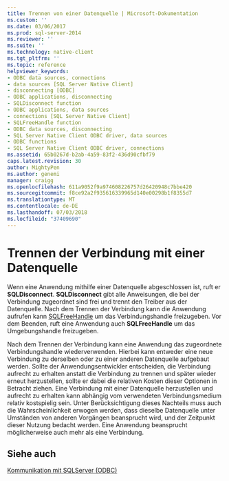 ```yaml
---
title: Trennen von einer Datenquelle | Microsoft-Dokumentation
ms.custom: ''
ms.date: 03/06/2017
ms.prod: sql-server-2014
ms.reviewer: ''
ms.suite: ''
ms.technology: native-client
ms.tgt_pltfrm: ''
ms.topic: reference
helpviewer_keywords:
- ODBC data sources, connections
- data sources [SQL Server Native Client]
- disconnecting [ODBC]
- ODBC applications, disconnecting
- SQLDisconnect function
- ODBC applications, data sources
- connections [SQL Server Native Client]
- SQLFreeHandle function
- ODBC data sources, disconnecting
- SQL Server Native Client ODBC driver, data sources
- ODBC functions
- SQL Server Native Client ODBC driver, connections
ms.assetid: 65b0267d-b2ab-4a59-83f2-436d90cfbf79
caps.latest.revision: 30
author: MightyPen
ms.author: genemi
manager: craigg
ms.openlocfilehash: 611a9052f9a974608226757d26420948c7bbe420
ms.sourcegitcommit: f8ce92a2f935616339965d140e00298b1f8355d7
ms.translationtype: MT
ms.contentlocale: de-DE
ms.lasthandoff: 07/03/2018
ms.locfileid: "37409690"
---
```

# <a name="disconnecting-from-a-data-source"></a>Trennen der Verbindung mit einer Datenquelle
  Wenn eine Anwendung mithilfe einer Datenquelle abgeschlossen ist, ruft er **SQLDisconnect**. **SQLDisconnect** gibt alle Anweisungen, die bei der Verbindung zugeordnet sind frei und trennt den Treiber aus der Datenquelle. Nach dem Trennen der Verbindung kann die Anwendung aufrufen kann [SQLFreeHandle](../native-client-odbc-api/sqlfreehandle.md) um das Verbindungshandle freizugeben. Vor dem Beenden, ruft eine Anwendung auch **SQLFreeHandle** um das Umgebungshandle freizugeben.  
  
 Nach dem Trennen der Verbindung kann eine Anwendung das zugeordnete Verbindungshandle wiederverwenden. Hierbei kann entweder eine neue Verbindung zu derselben oder zu einer anderen Datenquelle aufgebaut werden. Sollte der Anwendungsentwickler entscheiden, die Verbindung aufrecht zu erhalten anstatt die Verbindung zu trennen und später wieder erneut herzustellen, sollte er dabei die relativen Kosten dieser Optionen in Betracht ziehen. Eine Verbindung mit einer Datenquelle herzustellen und aufrecht zu erhalten kann abhängig vom verwendeten Verbindungsmedium relativ kostspielig sein. Unter Berücksichtigung dieses Nachteils muss auch die Wahrscheinlichkeit erwogen werden, dass dieselbe Datenquelle unter Umständen von anderen Vorgängen beansprucht wird, und der Zeitpunkt dieser Nutzung bedacht werden. Eine Anwendung beansprucht möglicherweise auch mehr als eine Verbindung.  
  
## <a name="see-also"></a>Siehe auch  
 [Kommunikation mit SQLServer &#40;ODBC&#41;](communicating-with-sql-server-odbc.md)  
  
  
